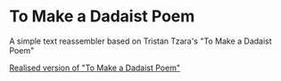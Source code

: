 # To Make a Dadaist Poem

A simple text reassembler based on Tristan Tzara's "To Make a Dadaist Poem"

[Realised version of "To Make a Dadaist Poem"](https://chill-motley-skate.glitch.me/)